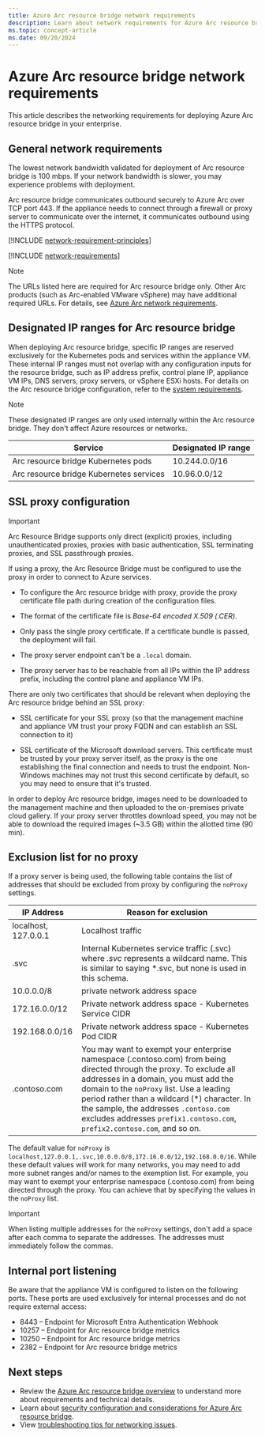 ```yaml
---
title: Azure Arc resource bridge network requirements
description: Learn about network requirements for Azure Arc resource bridge including URLs that must be allowlisted.
ms.topic: concept-article
ms.date: 09/20/2024
---
```


# Azure Arc resource bridge network requirements

This article describes the networking requirements for deploying Azure Arc resource bridge in your enterprise.

## General network requirements

The lowest network bandwidth validated for deployment of Arc resource bridge is 100 mbps. If your network bandwidth is slower, you may experience problems with deployment. 

Arc resource bridge communicates outbound securely to Azure Arc over TCP port 443. If the appliance needs to connect through a firewall or proxy server to communicate over the internet, it communicates outbound using the HTTPS protocol.

[!INCLUDE [network-requirement-principles](../includes/network-requirement-principles.md)]

[!INCLUDE [network-requirements](includes/network-requirements.md)]

> [!NOTE]
> The URLs listed here are required for Arc resource bridge only. Other Arc products (such as Arc-enabled VMware vSphere) may have additional required URLs. For details, see [Azure Arc network requirements](../network-requirements-consolidated.md#azure-arc-enabled-vmware-vsphere).

## Designated IP ranges for Arc resource bridge

When deploying Arc resource bridge, specific IP ranges are reserved exclusively for the Kubernetes pods and services within the appliance VM. These internal IP ranges must not overlap with any configuration inputs for the resource bridge, such as IP address prefix, control plane IP, appliance VM IPs, DNS servers, proxy servers, or vSphere ESXi hosts. For details on the Arc resource bridge configuration, refer to the [system requirements](system-requirements.md#ip-address-prefix-subnet-requirements).

> [!NOTE]
> These designated IP ranges are only used internally within the Arc resource bridge. They don't affect Azure resources or networks.

|      **Service**       |    **Designated IP range**    |  
| ----------------------- | ---------------------------- |
| Arc resource bridge Kubernetes pods   | 10.244.0.0/16 |
| Arc resource bridge Kubernetes services  | 10.96.0.0/12  |


## SSL proxy configuration

> [!IMPORTANT]
> Arc Resource Bridge supports only direct (explicit) proxies, including unauthenticated proxies, proxies with basic authentication, SSL terminating proxies, and SSL passthrough proxies.

If using a proxy, the Arc Resource Bridge must be configured to use the proxy in order to connect to Azure services.

- To configure the Arc resource bridge with proxy, provide the proxy certificate file path during creation of the configuration files.

- The format of the certificate file is *Base-64 encoded X.509 (.CER)*.

- Only pass the single proxy certificate. If a certificate bundle is passed, the deployment will fail.

- The proxy server endpoint can't be a `.local` domain.

- The proxy server has to be reachable from all IPs within the IP address prefix, including the control plane and appliance VM IPs.

There are only two certificates that should be relevant when deploying the Arc resource bridge behind an SSL proxy:

- SSL certificate for your SSL proxy (so that the management machine and appliance VM trust your proxy FQDN and can establish an SSL connection to it)

- SSL certificate of the Microsoft download servers. This certificate must be trusted by your proxy server itself, as the proxy is the one establishing the final connection and needs to trust the endpoint. Non-Windows machines may not trust this second certificate by default, so you may need to ensure that it's trusted.

In order to deploy Arc resource bridge, images need to be downloaded to the management machine and then uploaded to the on-premises private cloud gallery. If your proxy server throttles download speed, you may not be able to download the required images (~3.5 GB) within the allotted time (90 min).

## Exclusion list for no proxy

If a proxy server is being used, the following table contains the list of addresses that should be excluded from proxy by configuring the `noProxy` settings.

|      **IP Address**       |    **Reason for exclusion**    |  
| ----------------------- | ------------------------------------ |
| localhost, 127.0.0.1  | Localhost traffic  |
| .svc | Internal Kubernetes service traffic (.svc) where *.svc* represents a wildcard name. This is similar to saying \*.svc, but none is used in this schema. |
| 10.0.0.0/8 | private network address space |
| 172.16.0.0/12 |Private network address space - Kubernetes Service CIDR |
| 192.168.0.0/16 | Private network address space - Kubernetes Pod CIDR |
| .contoso.com | You may want to exempt your enterprise namespace (.contoso.com) from being directed through the proxy. To exclude all addresses in a domain, you must add the domain to the `noProxy` list. Use a leading period rather than a wildcard (\*) character. In the sample, the addresses `.contoso.com` excludes addresses `prefix1.contoso.com`, `prefix2.contoso.com`, and so on. |

The default value for `noProxy` is `localhost,127.0.0.1,.svc,10.0.0.0/8,172.16.0.0/12,192.168.0.0/16`. While these default values will work for many networks, you may need to add more subnet ranges and/or names to the exemption list. For example, you may want to exempt your enterprise namespace (.contoso.com) from being directed through the proxy. You can achieve that by specifying the values in the `noProxy` list.

> [!IMPORTANT]
> When listing multiple addresses for the `noProxy` settings, don't add a space after each comma to separate the addresses. The addresses must immediately follow the commas.

## Internal port listening

Be aware that the appliance VM is configured to listen on the following ports. These ports are used exclusively for internal processes and do not require external access:

- 8443 – Endpoint for Microsoft Entra Authentication Webhook
- 10257 – Endpoint for Arc resource bridge metrics
- 10250 – Endpoint for Arc resource bridge metrics
- 2382 – Endpoint for Arc resource bridge metrics

## Next steps

- Review the [Azure Arc resource bridge overview](overview.md) to understand more about requirements and technical details.
- Learn about [security configuration and considerations for Azure Arc resource bridge](security-overview.md).
- View [troubleshooting tips for networking issues](troubleshoot-resource-bridge.md#networking-issues).

